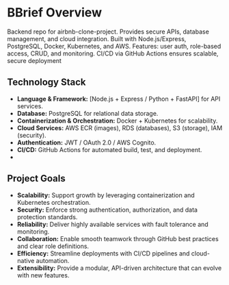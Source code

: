 # BBrief Overview
Backend repo for airbnb-clone-project. Provides secure APIs, database management, and cloud integration. Built with Node.js/Express, PostgreSQL, Docker, Kubernetes, and AWS. Features: user auth, role-based access, CRUD, and monitoring. CI/CD via GitHub Actions ensures scalable, secure deployment

## Technology Stack
- **Language & Framework:** [Node.js + Express / Python + FastAPI] for API services.  
- **Database:** PostgreSQL for relational data storage.  
- **Containerization & Orchestration:** Docker + Kubernetes for scalability.  
- **Cloud Services:** AWS ECR (images), RDS (databases), S3 (storage), IAM (security).  
- **Authentication:** JWT / OAuth 2.0 / AWS Cognito.  
- **CI/CD:** GitHub Actions for automated build, test, and deployment.
- 
## Project Goals
- **Scalability:** Support growth by leveraging containerization and Kubernetes orchestration.  
- **Security:** Enforce strong authentication, authorization, and data protection standards.  
- **Reliability:** Deliver highly available services with fault tolerance and monitoring.  
- **Collaboration:** Enable smooth teamwork through GitHub best practices and clear role definitions.  
- **Efficiency:** Streamline deployments with CI/CD pipelines and cloud-native automation.  
- **Extensibility:** Provide a modular, API-driven architecture that can evolve with new features.  
